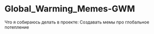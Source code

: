 # Global_Warming_Memes-GWM
Что я собираюсь делать в проекте:
Создавать мемы про глобальное потепление
